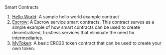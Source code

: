 Smart Contracts

1. [Hello World](): A sample hello world example contract
2. [Escrow](): A Escrow service smart contracts. This contract serves as a simple example of how smart contracts can be used to create decentralized, trustless services that eliminate the need for intermediaries.
3. [MyToken](): A basic ERC20 token contract that can be used to create your own token.